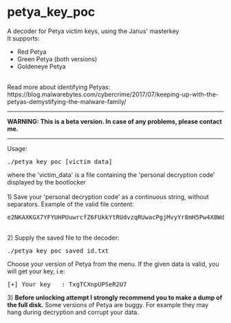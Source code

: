 # petya_key_poc
A decoder for Petya victim keys, using the Janus' masterkey</br>
It supports:
+ Red Petya
+ Green Petya (both versions)
+ Goldeneye Petya
</br>
Read more about identifying Petyas: https://blog.malwarebytes.com/cybercrime/2017/07/keeping-up-with-the-petyas-demystifying-the-malware-family/
<hr/>
<b>
WARNING: This is a beta version. In case of any problems, please contact me.
</b>
<hr/>
Usage:
<pre>
./petya_key_poc [victim_data]
</pre>
where the 'victim_data' is a file containing the 'personal decryption code' displayed by the bootlocker</br></br>
1) Save your 'personal decryption code' as a continuous string, without separators. Example of the valid file content:
<pre>
e2NKAXKGX7YFYUHPUuwrcfZ6FUkkYtRUdvzqRUwacPgjMvyYr8mH5Pw4X8Wdt6XgLrK7G7m1TVVeBdVzRDayyHFWp76353A1
</pre><br/>
2) Supply the saved file to the decoder:<br/>
<pre>
./petya_key_poc saved_id.txt
</pre>
Choose your version of Petya from the menu. If the given data is valid, you will get your key, i.e:
<pre>
[+] Your key   : TxgTCXnpUPSeR2U7
</pre>
3) <b>Before unlocking attempt I strongly recommend you to make a dump of the full disk.</b> Some versions of Petya are buggy. For example they may hang during decryption and corrupt your data.
